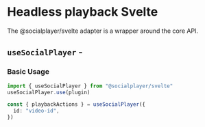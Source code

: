 <script setup>
import BundleSize from '../../components/BundleSize.vue'
</script>

# Headless playback Svelte

The @socialplayer/svelte adapter is a wrapper around the core API.

## `useSocialPlayer` - <BundleSize func="useSocialPlayer" pkg="@socialplayer/svelte" />

### Basic Usage

```ts
import { useSocialPlayer } from "@socialplayer/svelte"
useSocialPlayer.use(plugin)

const { playbackActions } = useSocialPlayer({
  id: "video-id",
})
```
